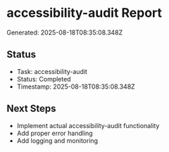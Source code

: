 # accessibility-audit Report

Generated: 2025-08-18T08:35:08.348Z

## Status
- Task: accessibility-audit
- Status: Completed
- Timestamp: 2025-08-18T08:35:08.348Z

## Next Steps
- Implement actual accessibility-audit functionality
- Add proper error handling
- Add logging and monitoring
